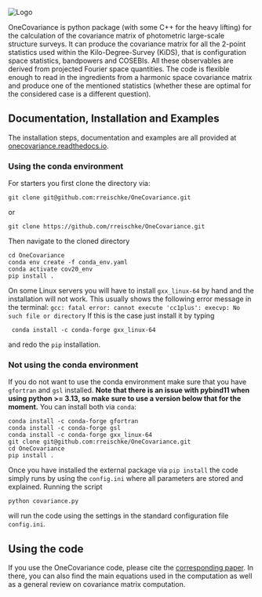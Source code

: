 ![Logo](https://raw.githubusercontent.com/rreischke/OneCovariance/main/docs/Onecov_logo.png "Logo")

OneCovariance is python package (with some C++ for the heavy lifting) for the calculation of the covariance matrix of photometric large-scale structure surveys. It can produce the covariance matrix for all the 2-point statistics used within the Kilo-Degree-Survey (KiDS), that is configuration space statistics, bandpowers and COSEBIs. All these observables are derived from projected Fourier space quantities. The code is flexible enough to read in the ingredients from a harmonic space covariance matrix and produce one of the mentioned statistics (whether these are optimal for the considered case is a different question). 

## Documentation, Installation and Examples
The installation steps, documentation and examples are all provided at [onecovariance.readthedocs.io](https://onecovariance.readthedocs.io/en/latest/).

### Using the conda environment
 For starters you first clone the directory via:
```shell
git clone git@github.com:rreischke/OneCovariance.git
```
or
```shell
git clone https://github.com/rreischke/OneCovariance.git
```
Then navigate to the cloned directory
```shell
cd OneCovariance
conda env create -f conda_env.yaml
conda activate cov20_env
pip install .
```
On some Linux servers you will have to install ``gxx_linux-64`` by hand and the installation will not work. This usually shows the following error message in the terminal:
``
gcc: fatal error: cannot execute 'cc1plus': execvp: No such file or directory
``
If this is the case just install it by typing
```shell
 conda install -c conda-forge gxx_linux-64
```
and redo the ``pip`` installation.

### Not using the conda environment
If you do not want to use the conda environment make sure that you have ``gfortran`` and ``gsl`` installed. **Note that there is an issue with pybind11 when using python >= 3.13, so make sure to use a version below that for the moment.**
You can install both via ``conda``:
```shell
conda install -c conda-forge gfortran
conda install -c conda-forge gsl
conda install -c conda-forge gxx_linux-64
git clone git@github.com:rreischke/OneCovariance.git
cd OneCovariance    
pip install .
```
Once you have installed the external package via ``pip install`` the code simply runs by using the ``config.ini`` where all parameters are stored and explained. Running the script
```shell
python covariance.py
```
will run the code using the settings in the standard configuration file ``config.ini``. 

## Using the code
If you use the OneCovariance code, please cite the [corresponding paper](https://arxiv.org/abs/2410.06962). In there, you can also find the main equations used in the computation as well as a general review on covariance matrix computation.


